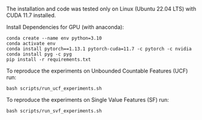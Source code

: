 The installation and code was tested only on Linux (Ubuntu 22.04 LTS) with CUDA 11.7 installed.

Install Dependencies for GPU (with anaconda):
```
conda create --name env python=3.10
conda activate env
conda install pytorch==1.13.1 pytorch-cuda=11.7 -c pytorch -c nvidia
conda install pyg -c pyg
pip install -r requirements.txt
```

To reproduce the experiments on Unbounded Countable Features (UCF) run:
```
bash scripts/run_ucf_experiments.sh
```

To reproduce the experiments on Single Value Features (SF) run:
```
bash scripts/run_svf_experiments.sh
```
